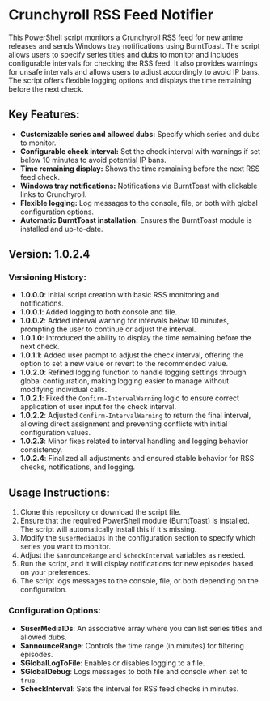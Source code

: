 # Crunchyroll RSS Feed Notifier

This PowerShell script monitors a Crunchyroll RSS feed for new anime releases and sends Windows tray notifications using BurntToast. The script allows users to specify series titles and dubs to monitor and includes configurable intervals for checking the RSS feed. It also provides warnings for unsafe intervals and allows users to adjust accordingly to avoid IP bans. The script offers flexible logging options and displays the time remaining before the next check.

## Key Features:
- **Customizable series and allowed dubs:** Specify which series and dubs to monitor.
- **Configurable check interval:** Set the check interval with warnings if set below 10 minutes to avoid potential IP bans.
- **Time remaining display:** Shows the time remaining before the next RSS feed check.
- **Windows tray notifications:** Notifications via BurntToast with clickable links to Crunchyroll.
- **Flexible logging:** Log messages to the console, file, or both with global configuration options.
- **Automatic BurntToast installation:** Ensures the BurntToast module is installed and up-to-date.

## Version: 1.0.2.4

### Versioning History:
- **1.0.0.0**: Initial script creation with basic RSS monitoring and notifications.
- **1.0.0.1**: Added logging to both console and file.
- **1.0.0.2**: Added interval warning for intervals below 10 minutes, prompting the user to continue or adjust the interval.
- **1.0.1.0**: Introduced the ability to display the time remaining before the next check.
- **1.0.1.1**: Added user prompt to adjust the check interval, offering the option to set a new value or revert to the recommended value.
- **1.0.2.0**: Refined logging function to handle logging settings through global configuration, making logging easier to manage without modifying individual calls.
- **1.0.2.1**: Fixed the `Confirm-IntervalWarning` logic to ensure correct application of user input for the check interval.
- **1.0.2.2**: Adjusted `Confirm-IntervalWarning` to return the final interval, allowing direct assignment and preventing conflicts with initial configuration values.
- **1.0.2.3**: Minor fixes related to interval handling and logging behavior consistency.
- **1.0.2.4**: Finalized all adjustments and ensured stable behavior for RSS checks, notifications, and logging.

## Usage Instructions:
1. Clone this repository or download the script file.
2. Ensure that the required PowerShell module (BurntToast) is installed. The script will automatically install this if it's missing.
3. Modify the `$userMediaIDs` in the configuration section to specify which series you want to monitor.
4. Adjust the `$announceRange` and `$checkInterval` variables as needed.
5. Run the script, and it will display notifications for new episodes based on your preferences.
6. The script logs messages to the console, file, or both depending on the configuration.

### Configuration Options:
- **$userMediaIDs**: An associative array where you can list series titles and allowed dubs.
- **$announceRange**: Controls the time range (in minutes) for filtering episodes.
- **$GlobalLogToFile**: Enables or disables logging to a file.
- **$GlobalDebug**: Logs messages to both file and console when set to `true`.
- **$checkInterval**: Sets the interval for RSS feed checks in minutes.

